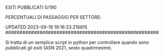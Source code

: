 ESITI PUBBLICATI 0/190 

PERCENTUALI DI PASSAGGIO PER SETTORE:

UPDATED 2023-09-19 19:16:33.216815
###################################################### 

Si tratta di un semplice script in python per controllare quando sono pubblicati gli esiti (ASN 2021, sesto quadrimestre).


